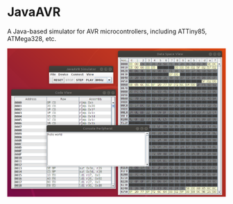 # JavaAVR

A Java-based simulator for AVR microcontrollers, including ATTiny85,
ATMega328, etc.

![Alt text](misc/screenshot.png?raw=true "Conway Screenshot")